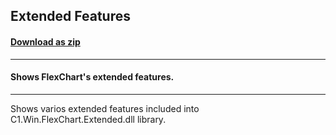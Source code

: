 ## Extended Features
#### [Download as zip](https://grapecity.github.io/DownGit/#/home?url=https://github.com/GrapeCity/ComponentOne-WinForms-Samples/tree/master/Next\FlexChart\CS\ExtendedFeatures)
____
#### Shows FlexChart's extended features.
____
Shows varios extended features included into C1.Win.FlexChart.Extended.dll library.
